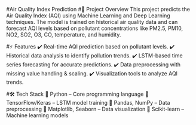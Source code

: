 #Air Quality Index Prediction
#📌 Project Overview
This project predicts the Air Quality Index (AQI) using Machine Learning and Deep Learning techniques. The model is trained on historical air quality data and can forecast AQI levels based on pollutant concentrations like PM2.5, PM10, NO2, SO2, O3, CO, temperature, and humidity.

#⚡ Features
✔️ Real-time AQI prediction based on pollutant levels.
✔️ Historical data analysis to identify pollution trends.
✔️ LSTM-based time series forecasting for accurate predictions.
✔️ Data preprocessing with missing value handling & scaling.
✔️ Visualization tools to analyze AQI trends.

#🛠 Tech Stack
🔹 Python – Core programming language
🔹 TensorFlow/Keras – LSTM model training
🔹 Pandas, NumPy – Data preprocessing
🔹 Matplotlib, Seaborn – Data visualization
🔹 Scikit-learn – Machine learning models

